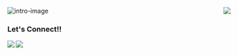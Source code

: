 <!-- ### Hi there 👋-->

![intro-image](https://github.com/jainayu/jainayu/blob/master/images/intro.jpeg)
<img align="right" src="https://rushter.com/counter.svg">

### Let's Connect!!
<a href="https://www.linkedin.com/in/ayush-jain-2401/">
  <img align="left" src="https://img.icons8.com/bubbles/2x/linkedin.png" />
</a>
<a href="https://www.facebook.com/aayushjain.smart/">
  <img align="left" src="https://img.icons8.com/bubbles/2x/facebook-new.png" />
</a>

<!--
**jainayu/jainayu** is a ✨ _special_ ✨ repository because its `README.md` (this file) appears on your GitHub profile.

Here are some ideas to get you started:

- 🔭 I’m currently working on ...
- 🌱 I’m currently learning ...
- 👯 I’m looking to collaborate on ...
- 🤔 I’m looking for help with ...
- 💬 Ask me about ...
- 😄 Pronouns: ...
- ⚡ Fun fact: ...
-->


